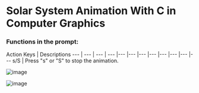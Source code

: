 # Solar System Animation With C in Computer Graphics

### Functions in the prompt:
Action Keys | Descriptions
--- | --- | --- | --- |--- |--- |--- |--- |--- |--- |--- |---
s/S | Press "s" or "S" to stop the animation.

![image](https://github.com/lkmllemon/SolarSystemAnimation_Y3S1/assets/76756859/637b4a48-36b9-47ac-802f-76076bfcc7e6)

![image](https://github.com/lkmllemon/SolarSystemAnimation_Y3S1/assets/76756859/42057cd8-f07e-4d7c-a847-556c7ad6bc49)



